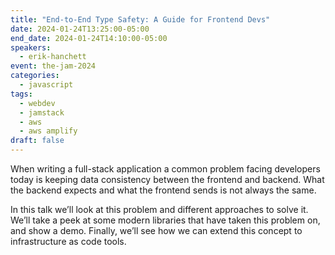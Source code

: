 ```yaml
---
title: "End-to-End Type Safety: A Guide for Frontend Devs"
date: 2024-01-24T13:25:00-05:00
end_date: 2024-01-24T14:10:00-05:00
speakers:
  - erik-hanchett
event: the-jam-2024
categories:
  - javascript
tags:
  - webdev
  - jamstack
  - aws
  - aws amplify
draft: false
---
```


When writing a full-stack application a common problem facing developers today is keeping data consistency between the frontend and backend. What the backend expects and what the frontend sends is not always the same.  
  
In this talk we’ll look at this problem and different approaches to solve it. We’ll take a peek at some modern libraries that have taken this problem on, and show a demo. Finally, we’ll see how we can extend this concept to infrastructure as code tools.
